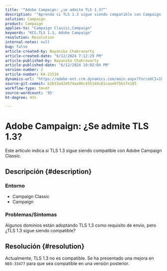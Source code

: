 ```yaml
---
title: '“Adobe Campaign: ¿se admite TLS 1.3?”'
description: '"Aprenda si TLS 1.3 sigue siendo compatible con Campaign Classic. Se espera que sea compatible con una versión posterior".'
solution: Campaign
product: Campaign
applies-to: "Campaign Classic,Campaign"
keywords: "KCS,TLS 1.3, Adobe Campaign"
resolution: Resolution
internal-notes: null
bug: false
article-created-by: Nayanika Chakravarty
article-created-date: "6/12/2024 7:12:29 PM"
article-published-by: Nayanika Chakravarty
article-published-date: "6/12/2024 10:02:04 PM"
version-number: 2
article-number: KA-21516
dynamics-url: "https://adobe-ent.crm.dynamics.com/main.aspx?forceUCI=1&pagetype=entityrecord&etn=knowledgearticle&id=6a84efb0-ef28-ef11-840a-000d3a3764e0"
source-git-commit: b2653a42d574aa96c4551ddc81caae975b1fe185
workflow-type: tm+mt
source-wordcount: '95'
ht-degree: 41%

---
```


# Adobe Campaign: ¿Se admite TLS 1.3?


Este artículo indica si TLS 1.3 sigue siendo compatible con Adobe Campaign Classic.

## Descripción {#description}


### <b>Entorno</b>

- Campaign Classic
- Campaign


### <b>Problemas/Síntomas</b>

Algunos dominios están adoptando TLS 1.3 como requisito de envío, pero ¿TLS 1.3 sigue siendo compatible?


## Resolución {#resolution}


Actualmente, TLS 1.3 no es compatible. Se ha presentado una mejora en `NEO-33477` para que sea compatible en una versión posterior.
